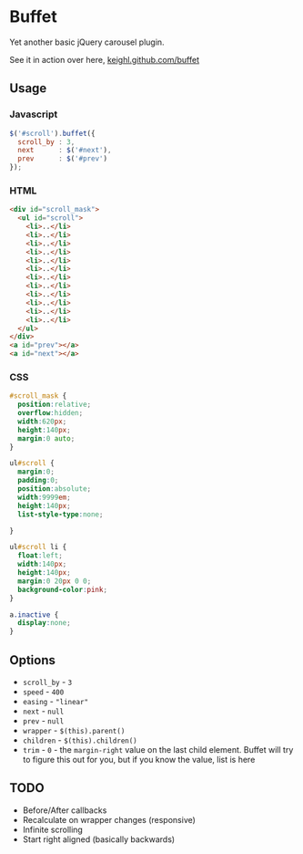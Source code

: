 # Buffet

Yet another basic jQuery carousel plugin. 

See it in action over here, [keighl.github.com/buffet](http://keighl.github.com/buffet)

## Usage

### Javascript

```js
$('#scroll').buffet({
  scroll_by : 3,
  next      : $('#next'),
  prev      : $('#prev')
});
```

### HTML

```html
<div id="scroll_mask">
  <ul id="scroll">
    <li>..</li>
    <li>..</li>
    <li>..</li>
    <li>..</li>
    <li>..</li>
    <li>..</li>
    <li>..</li>
    <li>..</li>
    <li>..</li>
    <li>..</li>
    <li>..</li>
    <li>..</li>
  </ul>
</div>
<a id="prev"></a>
<a id="next"></a>
```
### CSS

```css
#scroll_mask {
  position:relative;
  overflow:hidden;
  width:620px;
  height:140px;
  margin:0 auto;
}

ul#scroll {
  margin:0;
  padding:0;
  position:absolute;
  width:9999em;
  height:140px;
  list-style-type:none;

}

ul#scroll li {
  float:left;
  width:140px;
  height:140px;
  margin:0 20px 0 0;
  background-color:pink;
}

a.inactive {
  display:none;
}
```

## Options

* `scroll_by`     - `3`
* `speed`         - `400`
* `easing`        - `"linear"`
* `next`          - `null`
* `prev`          - `null`
* `wrapper`       - `$(this).parent()`
* `children`      - `$(this).children()`
* `trim`          - `0` - the `margin-right` value on the last child element. Buffet will try to figure this out for you, but if you know the value, list is here

## TODO

* Before/After callbacks
* Recalculate on wrapper changes (responsive)
* Infinite scrolling
* Start right aligned (basically backwards)



                  